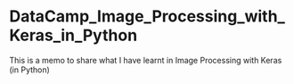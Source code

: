 # DataCamp_Image_Processing_with_Keras_in_Python
This is a memo to share what I have learnt in Image Processing with Keras (in Python)
